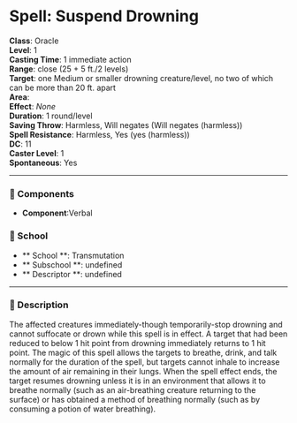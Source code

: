 
# Spell: Suspend Drowning
**Class**: Oracle  
**Level**: 1  
**Casting Time**: 1 immediate action  
**Range**: close (25 + 5 ft./2 levels)  
**Target**: one Medium or smaller drowning creature/level, no two of which can be more than 20 ft. apart   
**Area**:   
**Effect**: _None_  
**Duration**: 1 round/level  
**Saving Throw**: Harmless, Will negates (Will negates (harmless))  
**Spell Resistance**: Harmless, Yes (yes (harmless))  
**DC**: 11  
**Caster Level**: 1  
**Spontaneous**: Yes

---

### 🔮 Components
- **Component**:Verbal

### 🏫 School
- ** School **: Transmutation
- ** Subschool **: undefined
- ** Descriptor **: undefined
---

### 📜 Description
The affected creatures immediately-though temporarily-stop drowning and cannot suffocate or drown while this spell is in effect. A target that had been reduced to below 1 hit point from drowning immediately returns to 1 hit point. The magic of this spell allows the targets to breathe, drink, and talk normally for the duration of the spell, but targets cannot inhale to increase the amount of air remaining in their lungs. When the spell effect ends, the target resumes drowning unless it is in an environment that allows it to breathe normally (such as an air-breathing creature returning to the surface) or has obtained a method of breathing normally (such as by consuming a potion of water breathing).
